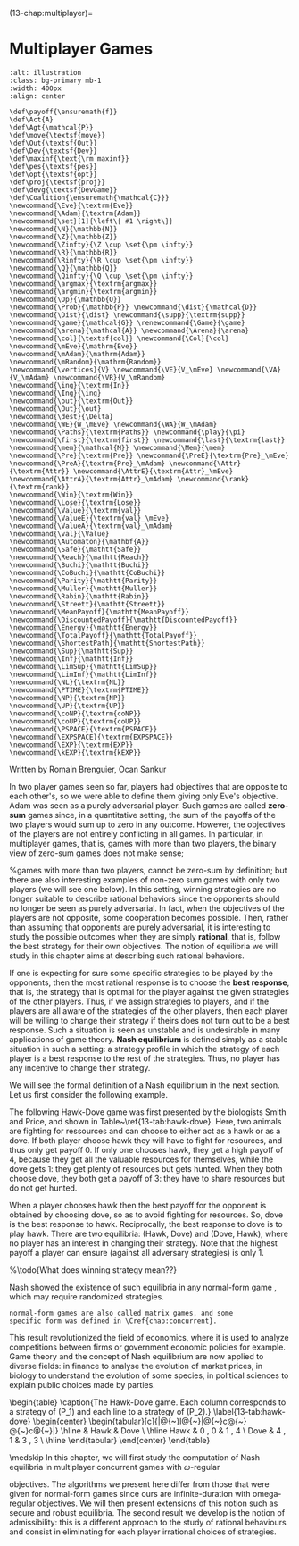(13-chap:multiplayer)=
# Multiplayer Games

```{image} ./../Illustrations/13.jpg
:alt: illustration
:class: bg-primary mb-1
:width: 400px
:align: center
```
```{math}
\def\payoff{\ensuremath{f}}
\def\Act{A}
\def\Agt{\mathcal{P}}
\def\move{\textsf{move}}
\def\Out{\textsf{Out}}
\def\Dev{\textsf{Dev}}
\def\maxinf{\text{\rm maxinf}}
\def\pes{\textsf{pes}}
\def\opt{\textsf{opt}}
\def\proj{\textsf{proj}}
\def\devg{\textsf{DevGame}}
\def\Coalition{\ensuremath{\mathcal{C}}}
\newcommand{\Eve}{\textrm{Eve}}
\newcommand{\Adam}{\textrm{Adam}}
\newcommand{\set}[1]{\left\{ #1 \right\}}
\newcommand{\N}{\mathbb{N}}
\newcommand{\Z}{\mathbb{Z}}
\newcommand{\Zinfty}{\Z \cup \set{\pm \infty}}
\newcommand{\R}{\mathbb{R}}
\newcommand{\Rinfty}{\R \cup \set{\pm \infty}}
\newcommand{\Q}{\mathbb{Q}}
\newcommand{\Qinfty}{\Q \cup \set{\pm \infty}}
\newcommand{\argmax}{\textrm{argmax}}
\newcommand{\argmin}{\textrm{argmin}}
\newcommand{\Op}{\mathbb{O}}
\newcommand{\Prob}{\mathbb{P}} \newcommand{\dist}{\mathcal{D}} \newcommand{\Dist}{\dist} \newcommand{\supp}{\textrm{supp}} 
\newcommand{\game}{\mathcal{G}} \renewcommand{\Game}{\game} \newcommand{\arena}{\mathcal{A}} \newcommand{\Arena}{\arena} 
\newcommand{\col}{\textsf{col}} \newcommand{\Col}{\col} 
\newcommand{\mEve}{\mathrm{Eve}}
\newcommand{\mAdam}{\mathrm{Adam}}
\newcommand{\mRandom}{\mathrm{Random}}
\newcommand{\vertices}{V} \newcommand{\VE}{V_\mEve} \newcommand{\VA}{V_\mAdam} \newcommand{\VR}{V_\mRandom} 
\newcommand{\ing}{\textrm{In}}
\newcommand{\Ing}{\ing}
\newcommand{\out}{\textrm{Out}}
\newcommand{\Out}{\out}
\newcommand{\dest}{\Delta} 
\newcommand{\WE}{W_\mEve} \newcommand{\WA}{W_\mAdam} 
\newcommand{\Paths}{\textrm{Paths}} \newcommand{\play}{\pi} \newcommand{\first}{\textrm{first}} \newcommand{\last}{\textrm{last}} 
\newcommand{\mem}{\mathcal{M}} \newcommand{\Mem}{\mem} 
\newcommand{\Pre}{\textrm{Pre}} \newcommand{\PreE}{\textrm{Pre}_\mEve} \newcommand{\PreA}{\textrm{Pre}_\mAdam} \newcommand{\Attr}{\textrm{Attr}} \newcommand{\AttrE}{\textrm{Attr}_\mEve} \newcommand{\AttrA}{\textrm{Attr}_\mAdam} \newcommand{\rank}{\textrm{rank}}
\newcommand{\Win}{\textrm{Win}} 
\newcommand{\Lose}{\textrm{Lose}} 
\newcommand{\Value}{\textrm{val}} 
\newcommand{\ValueE}{\textrm{val}_\mEve} 
\newcommand{\ValueA}{\textrm{val}_\mAdam}
\newcommand{\val}{\Value} 
\newcommand{\Automaton}{\mathbf{A}} 
\newcommand{\Safe}{\mathtt{Safe}}
\newcommand{\Reach}{\mathtt{Reach}} 
\newcommand{\Buchi}{\mathtt{Buchi}} 
\newcommand{\CoBuchi}{\mathtt{CoBuchi}} 
\newcommand{\Parity}{\mathtt{Parity}} 
\newcommand{\Muller}{\mathtt{Muller}} 
\newcommand{\Rabin}{\mathtt{Rabin}} 
\newcommand{\Streett}{\mathtt{Streett}} 
\newcommand{\MeanPayoff}{\mathtt{MeanPayoff}} 
\newcommand{\DiscountedPayoff}{\mathtt{DiscountedPayoff}}
\newcommand{\Energy}{\mathtt{Energy}}
\newcommand{\TotalPayoff}{\mathtt{TotalPayoff}}
\newcommand{\ShortestPath}{\mathtt{ShortestPath}}
\newcommand{\Sup}{\mathtt{Sup}}
\newcommand{\Inf}{\mathtt{Inf}}
\newcommand{\LimSup}{\mathtt{LimSup}}
\newcommand{\LimInf}{\mathtt{LimInf}}
\newcommand{\NL}{\textrm{NL}}
\newcommand{\PTIME}{\textrm{PTIME}}
\newcommand{\NP}{\textrm{NP}}
\newcommand{\UP}{\textrm{UP}}
\newcommand{\coNP}{\textrm{coNP}}
\newcommand{\coUP}{\textrm{coUP}}
\newcommand{\PSPACE}{\textrm{PSPACE}}
\newcommand{\EXPSPACE}{\textrm{EXPSPACE}}
\newcommand{\EXP}{\textrm{EXP}}
\newcommand{\kEXP}{\textrm{kEXP}}
```

Written by Romain Brenguier, Ocan Sankur



In two player games seen so far, players had objectives that are
opposite to each other's, so we were able to define them giving only
Eve's objective. Adam was seen as a purely adversarial player. Such games
are called **zero-sum** games since, in a quantitative setting, the
sum of the payoffs of the two players would sum up to zero in any
outcome. However, the objectives of the players are not entirely
conflicting in all games.
In particular, in multiplayer games, that is,
games with more than two players, the binary view of zero-sum games
does not make sense;

%games with more than two players, cannot be zero-sum by definition;
but there are also interesting examples of non-zero sum games with only two
players (we will see one below). In this setting, winning strategies are
no longer suitable to describe rational behaviors since the opponents
should no longer be seen as purely adversarial. In fact, when the
objectives of the players are not opposite, some cooperation becomes
possible. Then, rather than assuming that opponents are purely
adversarial, it is interesting to study the possible outcomes when they
are simply **rational**, that is, follow the best strategy for their
own objectives. The notion of equilibria we will study in this chapter
aims at describing such rational behaviors.

If one is expecting for sure some specific strategies to be played by the
opponents, then the most rational response is to choose the
**best response**, that is, the strategy that is optimal for the
player against the given strategies of the other players. Thus, if we
assign strategies to players, and if the players are all aware of the
strategies of the other players, then each player will be willing to
change their strategy if theirs does not turn out to be a best response.
Such a situation is seen as unstable and is undesirable in many
applications of game theory. **Nash equilibrium** is defined simply
as a stable situation in such a setting: a strategy profile in which the
strategy of each player is a best response to the rest of the
strategies. Thus, no player has any incentive to change their strategy.

We will see the formal definition of a Nash equilibrium in the next
section. Let us first consider the following example.

The following Hawk-Dove game was first presented by the biologists Smith
and Price, and shown in Table~\ref{13-tab:hawk-dove}.
Here, two animals are fighting for ressources and can choose to
either act as a hawk or as a dove.
If both player choose hawk they will have to fight for resources, and
thus only get payoff 0. If only one chooses hawk, they get a high payoff of
4, because they get all the valuable resources for themselves, while the dove
gets 1: they get plenty of resources but gets hunted. When they both choose
dove, they both get a payoff of 3: they have to share resources but do not get
hunted.

When a player chooses hawk then the best payoff for the opponent is
obtained by choosing dove, so as to avoid fighting for resources.
So, dove is the best response to hawk. Reciprocally, the best response to
dove is to play hawk. There are two equilibria: (Hawk, Dove) and
(Dove, Hawk), where no player has an interest in changing their
strategy. Note that the highest payoff a player can ensure
(against all adversary strategies) is only $1$.

%\todo{What does winning strategy mean??}

Nash showed the existence of such equilibria in any normal-form game
,
which may require randomized strategies.

```{margin}
normal-form games are also called matrix games, and some
specific form was defined in \Cref{chap:concurrent}.
```

 This result
revolutionized the field of economics, where it is used to analyze
competitions between firms or government economic policies for example.
Game theory and the concept of Nash equilibrium are now applied to
diverse fields: in finance to analyse the evolution of market prices, in
biology to understand the evolution of some species, in political
sciences to explain public choices made by parties.

\begin{table}
  \caption{The Hawk-Dove game. Each column corresponds to a strategy of
    \(P_1\) and each line to a strategy of \(P_2\).}
  \label{13-tab:hawk-dove}
  \begin{center}
    \begin{tabular}[c]{|@{~}l@{~}|@{~}c@{~} @{~}c@{~}|}
      \hline
      & Hawk & Dove \\
      \hline
      Hawk & 0 , 0 & 1 , 4 \\
      Dove & 4 , 1 & 3 , 3 \\
      \hline
    \end{tabular}
  \end{center}
\end{table}

\medskip
In this chapter, we will first study the computation of Nash
equilibria in multiplayer concurrent games with $\omega$-regular

objectives. The algorithms we present here differ from those that were
given for normal-form games since ours are infinite-duration with
omega-regular objectives. We will then present extensions of this notion
such as secure and
robust equilibria. The second result we develop is
the notion of admissibility: this is a different approach to the study
of rational behaviours and consist in eliminating for each player
irrational choices of strategies.






